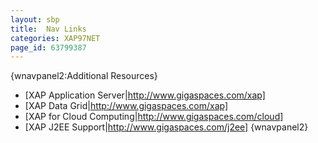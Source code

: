 ```yaml
---
layout: sbp
title:  Nav Links
categories: XAP97NET
page_id: 63799387
---
```


{wnavpanel2:Additional Resources}
* [XAP Application Server|http://www.gigaspaces.com/xap]
* [XAP Data Grid|http://www.gigaspaces.com/xap]
* [XAP for Cloud Computing|http://www.gigaspaces.com/cloud]
* [XAP J2EE Support|http://www.gigaspaces.com/j2ee]
{wnavpanel2}